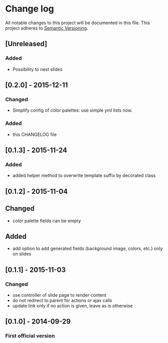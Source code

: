 # Change log
All notable changes to this project will be documented in this file.
This project adheres to [Semantic Versioning](http://semver.org/).

## [Unreleased]
### Added
 - Possibility to nest slides

## [0.2.0] - 2015-12-11
### Changed
 - Simplify config of color palettes: use simple yml lists now.
### Added
 - this CHANGELOG file
 
## [0.1.3] - 2015-11-24
### Added
 - added helper method to overwrite template suffix by decorated class

## [0.1.2] - 2015-11-04
## Changed
 - color palette fields can be empty
 
## Added
 -  add option to add generated fields (background image, colors, etc.) only on slides

## [0.1.1] - 2015-11-03
### Changed
 - use controller of slide page to render content
 - do not redirect to parent for actions or ajax calls
 - update link only if no action is given, leave as is otherwise
 
## [0.1.0] - 2014-09-29
### First official version
